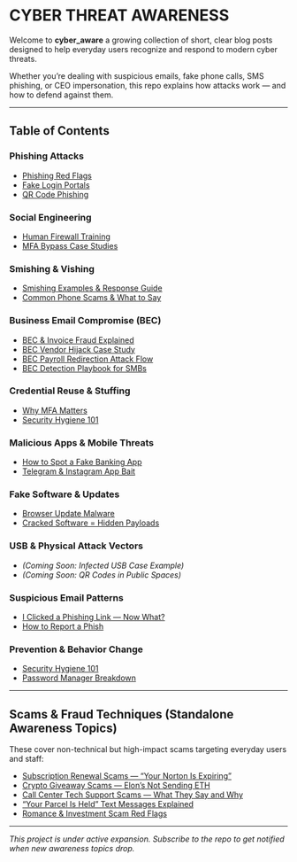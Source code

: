 # CYBER THREAT AWARENESS

Welcome to **cyber_aware** a growing collection of short, clear blog posts designed to help everyday users recognize and respond to modern cyber threats.

Whether you’re dealing with suspicious emails, fake phone calls, SMS phishing, or CEO impersonation, this repo explains how attacks work — and how to defend against them.

---

## Table of Contents

### Phishing Attacks
- [Phishing Red Flags](./posts/phishing_red_flags.md)
- [Fake Login Portals](./posts/fake_login_portals.md)
- [QR Code Phishing](./posts/qr_code_phishing.md)

### Social Engineering
- [Human Firewall Training](./posts/human_firewall_training.md)
- [MFA Bypass Case Studies](./posts/mfa_bypass_case_studies.md)

### Smishing & Vishing
- [Smishing Examples & Response Guide](./posts/smishing_examples_response.md)  
- [Common Phone Scams & What to Say](./posts/common_phone_scams.md)

### Business Email Compromise (BEC)
- [BEC & Invoice Fraud Explained](./posts/bec_invoice_fraud_explained.md)
- [BEC Vendor Hijack Case Study](./posts/bec_vendor_hijack_case_study.md)  
- [BEC Payroll Redirection Attack Flow](./posts/bec_payroll_redirect_flow.md)  
- [BEC Detection Playbook for SMBs](./posts/bec_detection_playbook.md)

### Credential Reuse & Stuffing
- [Why MFA Matters](./posts/why_mfa_matters.md)
- [Security Hygiene 101](./posts/security_hygiene_101.md)

### Malicious Apps & Mobile Threats
- [How to Spot a Fake Banking App](./posts/fake_banking_apps.md)  
- [Telegram & Instagram App Bait](./posts/telegram_instagram_app_bait.md)

### Fake Software & Updates
- [Browser Update Malware](./posts/browser_update_malware.md)  
- [Cracked Software = Hidden Payloads](./posts/cracked_software_payloads.md)

### USB & Physical Attack Vectors
- *(Coming Soon: Infected USB Case Example)*
- *(Coming Soon: QR Codes in Public Spaces)*

### Suspicious Email Patterns
- [I Clicked a Phishing Link — Now What?](./posts/clicked_phish_now_what.md)
- [How to Report a Phish](./posts/how_to_report_phishing.md)

### Prevention & Behavior Change
- [Security Hygiene 101](./posts/security_hygiene_101.md)
- [Password Manager Breakdown](./posts/password_manager_breakdown.md)

---

## Scams & Fraud Techniques (Standalone Awareness Topics)
These cover non-technical but high-impact scams targeting everyday users and staff:

- [Subscription Renewal Scams — “Your Norton Is Expiring”](./posts/subscription_renewal_scams.md)  
- [Crypto Giveaway Scams — Elon’s Not Sending ETH](./posts/crypto_giveaway_scams.md)  
- [Call Center Tech Support Scams — What They Say and Why](./posts/call_center_tech_scams.md)  
- [“Your Parcel Is Held” Text Messages Explained](./posts/parcel_hold_sms_scams.md)  
- [Romance & Investment Scam Red Flags](./posts/romance_investment_scams.md)  

---

*This project is under active expansion. Subscribe to the repo to get notified when new awareness topics drop.*

